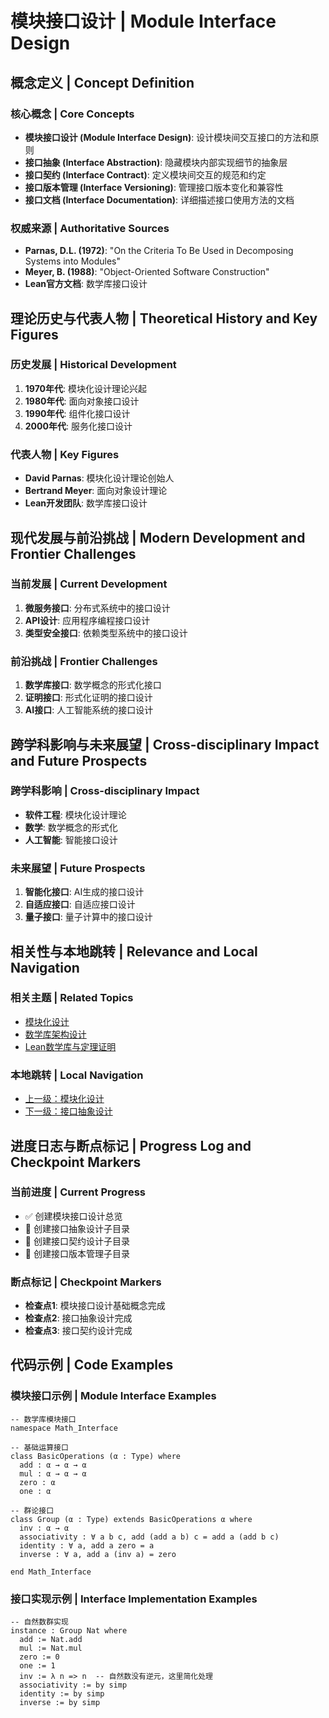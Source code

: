 # 模块接口设计 | Module Interface Design

## 概念定义 | Concept Definition

### 核心概念 | Core Concepts

- **模块接口设计 (Module Interface Design)**: 设计模块间交互接口的方法和原则
- **接口抽象 (Interface Abstraction)**: 隐藏模块内部实现细节的抽象层
- **接口契约 (Interface Contract)**: 定义模块间交互的规范和约定
- **接口版本管理 (Interface Versioning)**: 管理接口版本变化和兼容性
- **接口文档 (Interface Documentation)**: 详细描述接口使用方法的文档

### 权威来源 | Authoritative Sources

- **Parnas, D.L. (1972)**: "On the Criteria To Be Used in Decomposing Systems into Modules"
- **Meyer, B. (1988)**: "Object-Oriented Software Construction"
- **Lean官方文档**: 数学库接口设计

## 理论历史与代表人物 | Theoretical History and Key Figures

### 历史发展 | Historical Development

1. **1970年代**: 模块化设计理论兴起
2. **1980年代**: 面向对象接口设计
3. **1990年代**: 组件化接口设计
4. **2000年代**: 服务化接口设计

### 代表人物 | Key Figures

- **David Parnas**: 模块化设计理论创始人
- **Bertrand Meyer**: 面向对象设计理论
- **Lean开发团队**: 数学库接口设计

## 现代发展与前沿挑战 | Modern Development and Frontier Challenges

### 当前发展 | Current Development

1. **微服务接口**: 分布式系统中的接口设计
2. **API设计**: 应用程序编程接口设计
3. **类型安全接口**: 依赖类型系统中的接口设计

### 前沿挑战 | Frontier Challenges

1. **数学库接口**: 数学概念的形式化接口
2. **证明接口**: 形式化证明的接口设计
3. **AI接口**: 人工智能系统的接口设计

## 跨学科影响与未来展望 | Cross-disciplinary Impact and Future Prospects

### 跨学科影响 | Cross-disciplinary Impact

- **软件工程**: 模块化设计理论
- **数学**: 数学概念的形式化
- **人工智能**: 智能接口设计

### 未来展望 | Future Prospects

1. **智能化接口**: AI生成的接口设计
2. **自适应接口**: 自适应接口设计
3. **量子接口**: 量子计算中的接口设计

## 相关性与本地跳转 | Relevance and Local Navigation

### 相关主题 | Related Topics

- [模块化设计](../01-总览.md)
- [数学库架构设计](../../01-总览.md)
- [Lean数学库与定理证明](../../../01-总览.md)

### 本地跳转 | Local Navigation

- [上一级：模块化设计](../01-总览.md)
- [下一级：接口抽象设计](02-接口抽象设计/01-总览.md)

## 进度日志与断点标记 | Progress Log and Checkpoint Markers

### 当前进度 | Current Progress

- ✅ 创建模块接口设计总览
- 🔄 创建接口抽象设计子目录
- 🔄 创建接口契约设计子目录
- 🔄 创建接口版本管理子目录

### 断点标记 | Checkpoint Markers

- **检查点1**: 模块接口设计基础概念完成
- **检查点2**: 接口抽象设计完成
- **检查点3**: 接口契约设计完成

## 代码示例 | Code Examples

### 模块接口示例 | Module Interface Examples

```lean
-- 数学库模块接口
namespace Math_Interface

-- 基础运算接口
class BasicOperations (α : Type) where
  add : α → α → α
  mul : α → α → α
  zero : α
  one : α

-- 群论接口
class Group (α : Type) extends BasicOperations α where
  inv : α → α
  associativity : ∀ a b c, add (add a b) c = add a (add b c)
  identity : ∀ a, add a zero = a
  inverse : ∀ a, add a (inv a) = zero

end Math_Interface
```

### 接口实现示例 | Interface Implementation Examples

```lean
-- 自然数群实现
instance : Group Nat where
  add := Nat.add
  mul := Nat.mul
  zero := 0
  one := 1
  inv := λ n => n  -- 自然数没有逆元，这里简化处理
  associativity := by simp
  identity := by simp
  inverse := by simp
```
